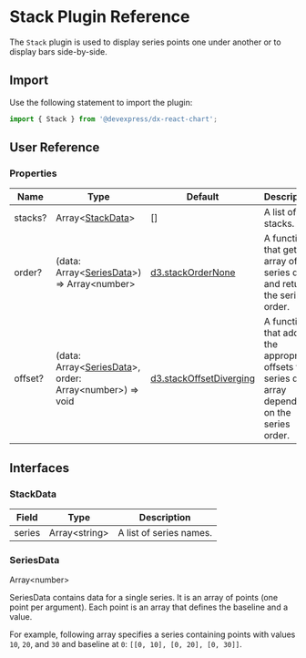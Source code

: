 # Stack Plugin Reference

The `Stack` plugin is used to display series points one under another or to display bars side-by-side.

## Import

Use the following statement to import the plugin:

```js
import { Stack } from '@devexpress/dx-react-chart';
```

## User Reference

### Properties

Name | Type | Default | Description
-----|------|---------|------------
stacks? | Array&lt;[StackData](#stackdata)&gt; | [] | A list of stacks.
order? | (data: Array&lt;[SeriesData](#seriesdata)&gt;) => Array&lt;number&gt; | [ d3.stackOrderNone](https://github.com/d3/d3-shape#stackOrderNone) | A function that gets an array of series data and returns the series order.
offset? | (data: Array&lt;[SeriesData](#seriesdata)&gt;, order: Array&lt;number&gt;) => void | [d3.stackOffsetDiverging](https://github.com/d3/d3-shape#stackOffsetDiverging) | A function that adds the appropriate offsets to series data array depending on the series order.

## Interfaces

### StackData

Field | Type | Description
------|------|------------
series | Array&lt;string&gt; | A list of series names.

### SeriesData

Array&lt;number&gt;

SeriesData contains data for a single series. It is an array of points (one point per argument). Each point is an array that defines the baseline and a value.

For example, following array specifies a series containing points with values `10`, `20`, and `30` and baseline at `0`: `[[0, 10], [0, 20], [0, 30]]`.
